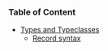 ### Table of Content

- [Types and Typeclasses]()
	- [Record syntax](https://github.com/hosseinsokhandan/haskell/blob/main/recordsyntax.md)
